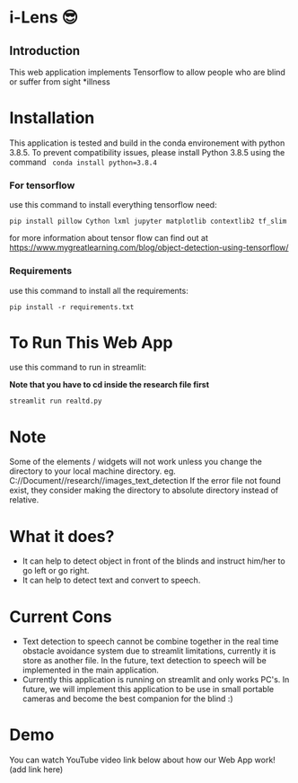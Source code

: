 # i-Lens :sunglasses:

## Introduction
This web application implements Tensorflow to allow people who are blind or suffer from sight *illness

# Installation

This application is tested and build in the conda environement with python 3.8.5. To prevent compatibility issues, please install Python 3.8.5 using the command
``` conda install python=3.8.4```
### For tensorflow
use this command to install everything tensorflow need:
```
pip install pillow Cython lxml jupyter matplotlib contextlib2 tf_slim
```
for more information about tensor flow can find out at https://www.mygreatlearning.com/blog/object-detection-using-tensorflow/


### Requirements
use this command to install all the requirements:
```
pip install -r requirements.txt
```
# To Run This Web App
use this command to run in streamlit: 

**Note that you have to cd inside the research file first**
```
streamlit run realtd.py
```

# Note
Some of the elements / widgets will not work unless you change the directory to your local machine directory.
eg. C://Document//research//images_text_detection
If the error file not found exist, they consider making the directory to absolute directory instead of relative.

# What it does?
- It can help to detect object in front of the blinds and instruct him/her to go left or go right.
- It can help to detect text and convert to speech.

# Current Cons
- Text detection to speech cannot be combine together in the real time obstacle avoidance system due to streamlit limitations, currently it is store as another file. In the future, text detection to speech will be implemented in the main application. 
- Currently this application is running on streamlit and only works PC's. In future, we will implement this application to be use in small portable cameras and become the best companion for the blind :)

# Demo
You can watch YouTube video link below about how our Web App work! 
(add link here)
